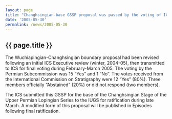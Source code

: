```yaml
---
layout: page
title: "Changhsingian-base GSSP proposal was passed by the voting of ICS"
date: '2005-05-30'
permalink: /news/2005-05-30
---
```


## {{ page.title }}

The Wuchiapingian-Changhsingian boundary proposal had been revised following an initial ICS Executive review (winter, 2004-05), then transmitted to ICS for final voting during February-March 2005. The voting by the Permian Subcommission was 15 “Yes” and 1 “No”.  The votes received from the International Commission on Stratigraphy were 12 “Yes” (80%). Three members officially “Abstained” (20%) or did not respond (two members).

The ICS submitted this GSSP for the base of the Changhsingian Stage of the Upper Permian Lopingian Series to the IUGS for ratification during late March. A modified form of this proposal will be published in Episodes following final ratification.